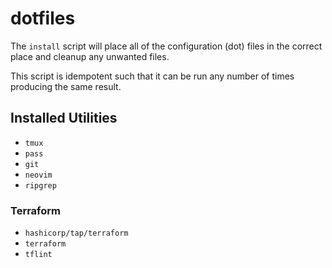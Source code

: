 # dotfiles

The `install` script will place all of the configuration (dot) files in the correct place and cleanup any unwanted files.

This script is idempotent such that it can be run any number of times producing the same result.

## Installed Utilities

- `tmux`
- `pass`
- `git`
- `neovim`
- `ripgrep`

### Terraform

- `hashicorp/tap/terraform`
- `terraform`
- `tflint`
